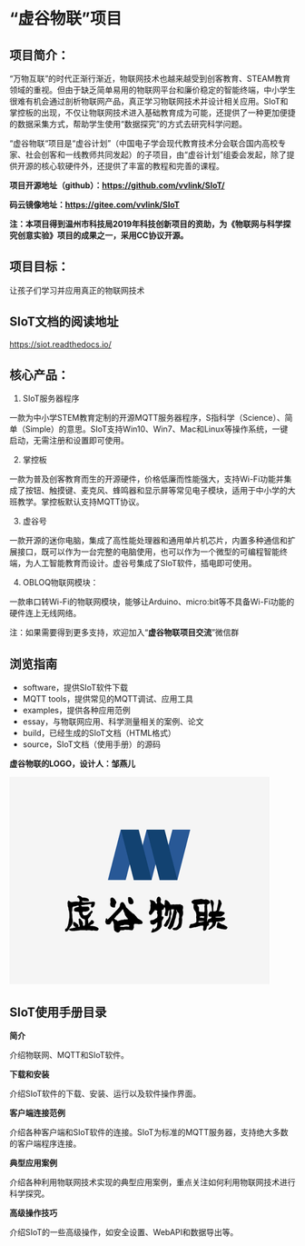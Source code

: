 # “虚谷物联”项目

## 项目简介：

  “万物互联”的时代正渐行渐近，物联网技术也越来越受到创客教育、STEAM教育领域的重视。但由于缺乏简单易用的物联网平台和廉价稳定的智能终端，中小学生很难有机会通过剖析物联网产品，真正学习物联网技术并设计相关应用。SIoT和掌控板的出现，不仅让物联网技术进入基础教育成为可能，还提供了一种更加便捷的数据采集方式，帮助学生使用“数据探究”的方式去研究科学问题。

  “虚谷物联“项目是“虚谷计划”（中国电子学会现代教育技术分会联合国内高校专家、社会创客和一线教师共同发起）的子项目，由“虚谷计划”组委会发起，除了提供开源的核心软硬件外，还提供了丰富的教程和完善的课程。

  **项目开源地址（github）：https://github.com/vvlink/SIoT/**

  **码云镜像地址：https://gitee.com/vvlink/SIoT**

**注：本项目得到温州市科技局2019年科技创新项目的资助，为《物联网与科学探究创意实验》项目的成果之一，采用CC协议开源。**

## 项目目标：

  让孩子们学习并应用真正的物联网技术

## SIoT文档的阅读地址

  https://siot.readthedocs.io/

## 核心产品：

  1. SIoT服务器程序
  
  一款为中小学STEM教育定制的开源MQTT服务器程序，S指科学（Science）、简单（Simple）的意思。SIoT支持Win10、Win7、Mac和Linux等操作系统，一键启动，无需注册和设置即可使用。
  
  2. 掌控板

  一款为普及创客教育而生的开源硬件，价格低廉而性能强大，支持Wi-Fi功能并集成了按钮、触摸键、麦克风、蜂鸣器和显示屏等常见电子模块，适用于中小学的大班教学。掌控板默认支持MQTT协议。

  3. 虚谷号

  一款开源的迷你电脑，集成了高性能处理器和通用单片机芯片，内置多种通信和扩展接口，既可以作为一台完整的电脑使用，也可以作为一个微型的可编程智能终端，为人工智能教育而设计。虚谷号集成了SIoT软件，插电即可使用。

  4. OBLOQ物联网模块：

  一款串口转Wi-Fi的物联网模块，能够让Arduino、micro:bit等不具备Wi-Fi功能的硬件连上无线网络。
  
  注：如果需要得到更多支持，欢迎加入“**虚谷物联项目交流**”微信群

## 浏览指南

- software，提供SIoT软件下载
- MQTT tools，提供常见的MQTT调试、应用工具
- examples，提供各种应用范例
- essay，与物联网应用、科学测量相关的案例、论文
- build，已经生成的SIoT文档（HTML格式）
- source，SIoT文档（使用手册）的源码

**虚谷物联的LOGO，设计人：邹燕儿**

![虚谷物联的LOGO，设计人：邹燕儿](https://github.com/vvlink/SIoT/blob/master/vvlink_logo.png)


## SIoT使用手册目录

**简介**

介绍物联网、MQTT和SIoT软件。

**下载和安装**

介绍SIoT软件的下载、安装、运行以及软件操作界面。

**客户端连接范例**

介绍各种客户端和SIoT软件的连接。SIoT为标准的MQTT服务器，支持绝大多数的客户端程序连接。

**典型应用案例**

介绍各种利用物联网技术实现的典型应用案例，重点关注如何利用物联网技术进行科学探究。

**高级操作技巧**

介绍SIoT的一些高级操作，如安全设置、WebAPI和数据导出等。
